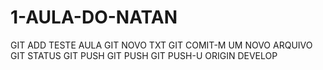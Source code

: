 # 1-AULA-DO-NATAN
GIT ADD TESTE AULA GIT NOVO TXT
GIT COMIT-M UM NOVO ARQUIVO GIT STATUS
GIT PUSH
GIT PUSH
GIT PUSH-U ORIGIN DEVELOP
